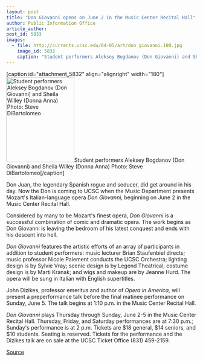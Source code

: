 ```yaml
---
layout: post
title: "Don Giovanni opens on June 2 in the Music Center Recital Hall"
author: Public Information Office
article_author: 
post_id: 5833
images:
  - file: http://currents.ucsc.edu/04-05/art/don_giovanni.180.jpg
    image_id: 5832
    caption: "Student performers Aleksey Bogdanov (Don Giovanni) and Sheila Willey (Donna Anna) Photo: Steve DiBartolomeo"
---
```


[caption id="attachment_5832" align="alignright" width="180"]<a href="http://dev-ucsc-news.pantheonsite.io/wp-content/uploads/2005/05/don_giovanni.180.jpg"><img class="size-full wp-image-5832" src="http://dev-ucsc-news.pantheonsite.io/wp-content/uploads/2005/05/don_giovanni.180.jpg" alt="Student performers Aleksey Bogdanov (Don Giovanni) and Sheila Willey (Donna Anna) Photo: Steve DiBartolomeo" width="180" height="225" /></a>Student performers Aleksey Bogdanov (Don Giovanni) and Sheila Willey (Donna Anna) Photo: Steve DiBartolomeo[/caption]
<a name="content" id="content"></a>
<p>
  Don Juan, the legendary Spanish rogue and seducer, did get around in his day. Now the Don is coming to UCSC when the Music Department presents Mozart's Italian-language opera <i>Don Giovanni</i>, beginning on June 2 in the Music Center Recital Hall.
</p>
<p>
  Considered by many to be Mozart's finest opera, <i>Don Giovanni</i> is a successful combination of comic and dramatic opera. The work begins as Don Giovanni is leaving the bedroom of his latest conquest and ends with his descent into hell.
</p>
<p>
  <i>Don Giovanni</i> features the artistic efforts of an array of participants in addition to student performers: music lecturer Brian Staufenbiel directs; music professor Nicole Paiement conducts the UCSC Orchestra; lighting design is by Sylvie Vray; scenic design is by Legend Theatrical; costume design is by Marti Kranak; and wigs and makeup are by Jeanne Hurd. The opera will be sung in Italian with English supertitles.
</p>
<p>
  John Dizikes, professor emeritus and author of <i>Opera in America,</i> will present a preperformance talk before the final matinee performance on Sunday, June 5. The talk begins at 1:10 p.m. in the Music Center Recital Hall.
</p>
<p>
  <i>Don Giovanni</i> plays Thursday through Sunday, June 2-5 in the Music Center Recital Hall. Thursday, Friday, and Saturday performances are at 7:30 p.m.; Sunday's performance is at 2 p.m. Tickets are $18 general, $14 seniors, and $10 students. Seating is reserved. Tickets for the performance and the Dizikes talk are on sale at the UCSC Ticket Office (831) 459-2159.
</p>
<p><a href="http://www1.ucsc.edu/currents/04-05/05-23/brief-opera.asp" title="Permalink to brief-opera">Source</a></p>
